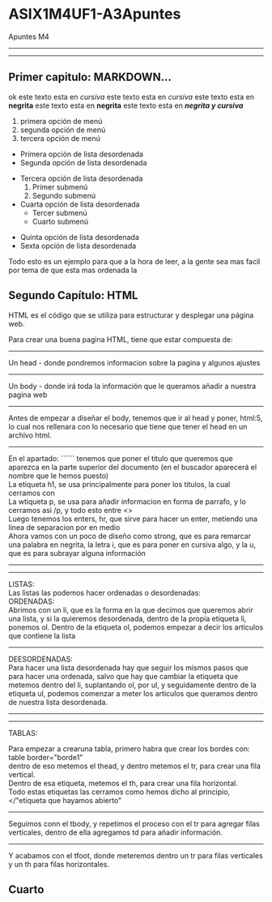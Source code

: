 # ASIX1M4UF1-A3Apuntes
Apuntes M4

<hr>
<hr>

## Primer capitulo: MARKDOWN...
ok
este texto esta en *cursiva*
este texto esta en _cursiva_
este texto esta en **negrita**
este texto esta en __negrita__
este texto esta en **_negrita y cursiva_**
1. primera opción de menú
2. segunda opción de menú
3. tercera opción de menú

* Primera opción de lista desordenada
* Segunda opción de lista desordenada
- Tercera opción de lista desordenada
    1. Primer submenú
    2. Segundo submenú
- Cuarta opción de lista desordenada
    * Tercer submenú
    * Cuarto submenú
+ Quinta opción de lista desordenada
+ Sexta opción de lista desordenada

Todo esto es un ejemplo para que a la hora de leer, a la gente sea mas facil por tema de que esta mas ordenada la 

## Segundo Capítulo: HTML

HTML es el código que se utiliza para estructurar y desplegar una página web.

Para crear una buena pagina HTML, tiene que estar compuesta de:
<hr>
Un head - donde pondremos informacion sobre la pagina y algunos ajustes
<hr>
Un body - donde irá toda la información que le queramos añadir a nuestra pagina web
<hr>
Antes de empezar a diseñar el body, tenemos que ir al head y poner, html:5, lo cual nos rellenara con lo necesario que tiene que tener el head en un archivo html.
<hr>
En el apartado: ```<title>Documen</title>``` tenemos que poner el titulo que queremos que aparezca en la parte superior del documento (en el buscador aparecerá el nombre que le hemos puesto)
<br>
La etiqueta h1, se usa principalmente para poner los titulos, la cual cerramos con </h1>
<br>
La wtiqueta p, se usa para añadir informacion en forma de parrafo, y lo cerramos asi /p, y todo esto entre <>
<br>
Luego tenemos los enters, hr, que sirve para hacer un enter, metiendo una linea de separacion por en medio
<br>
Ahora vamos con un poco de diseño como strong, que es para remarcar una palabra en negrita, la letra i, que es para poner en cursiva algo, y la u, que es para subrayar alguna información
<hr>
<hr>
LISTAS:
<br>
Las listas las podemos hacer ordenadas o desordenadas:
<br>
ORDENADAS:
<br>
Abrimos con un li, que es la forma en la que decimos que queremos abrir una lista, y si la quieremos desordenada, dentro de la propia etiqueta li, ponemos ol. Dentro de la etiqueta ol, podemos empezar a decir los articulos que contiene la lista
<hr>
DEESORDENADAS:
<br>
Para hacer una lista desordenada hay que seguir los mismos pasos que para hacer una ordenada, salvo que hay que cambiar la etiqueta que metemos dentro del li, suplantando ol, por ul, y seguidamente dentro de la etiqueta ul, podemos comenzar a meter los articulos que queramos dentro de nuestra lista desordenada.
<hr>
<hr>
TABLAS:
<br>

Para empezar a crearuna tabla, primero habra que crear los bordes con: table border="borde1"
<br>
dentro de eso metemos el thead, y dentro metemos el tr, para crear una fila vertical.
<br>
Dentro de esa etiqueta, metemos el th, para crear una fila horizontal.
<br>
Todo estas etiquetas las cerramos como hemos dicho al principio, </"etiqueta que hayamos abierto"
<hr>
Seguimos conn el tbody, y repetimos el proceso con el tr para agregar filas verticales, dentro de ella agregamos td para añadir información.
<hr>
Y acabamos con el tfoot, donde meteremos dentro un tr para filas verticales y un th para filas horizontales.

  
<h2>Cuarto</h2> 